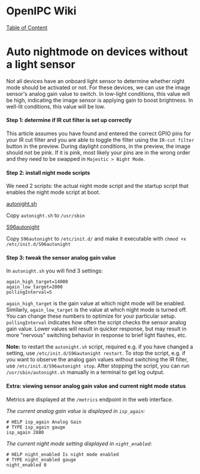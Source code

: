 # OpenIPC Wiki
[Table of Content](../README.md)

Auto nightmode on devices without a light sensor
==============================

Not all devices have an onboard light sensor to determine whether night mode should be activated or not. 
For these devices, we can use the image sensor's analog gain value to switch. In low-light conditions, this value will be high, indicating the image sensor is applying gain to boost brightness. In well-lit conditions, this value will be low.

#### Step 1: determine if IR cut filter is set up correctly
This article assumes you have found and entered the correct GPIO pins for your IR cut filter and you are able to toggle the filter using the `IR-cut filter` button in the preview. During daylight conditions, in the preview, the image should not be pink.
If it is pink, most likely your pins are in the wrong order and they need to be swapped in `Majestic > Night Mode`.

#### Step 2: install night mode scripts
We need 2 scripts: the actual night mode script and the startup script that enables the night mode script at boot.

[autonight.sh](https://raw.githubusercontent.com/OpenIPC/device-mjsxj02hl/master/flash/autoconfig/usr/sbin/autonight.sh)

Copy `autonight.sh` to `/usr/sbin`

[S96autonight](https://raw.githubusercontent.com/OpenIPC/device-mjsxj02hl/master/flash/autoconfig/etc/init.d/S96autonight)

Copy `S96autonight` to `/etc/init.d/` and make it executable with `chmod +x /etc/init.d/S96autonight`

#### Step 3: tweak the sensor analog gain value
In `autonight.sh` you will find 3 settings:
```
again_high_target=14000
again_low_target=2000
pollingInterval=5
```

`again_high_target` is the gain value at which night mode will be enabled. Similarly, `again_low_target` is the value at which night mode is turned off. You can change these numbers to optimize for your particular setup.
`pollingInterval` indicates how often the script checks the sensor analog gain value. Lower values will result in quicker response, but may result in more "nervous" switching behavior in response to brief light flashes, etc.

**Note:** to restart the `autonight.sh` script, required e.g. if you have changed a setting, use `/etc/init.d/S96autonight restart`. To stop the script, e.g. if you want to observe the analog gain values without switching the IR filter,
use `/etc/init.d/S96autonight stop`. 
After stopping the script, you can run `/usr/sbin/autonight.sh` manually in a terminal to get log output.

#### Extra: viewing sensor analog gain value and current night mode status
Metrics are displayed at the `/metrics` endpoint in the web interface.

_The current analog gain value is displayed in `isp_again`:_
```
# HELP isp_again Analog Gain
# TYPE isp_again gauge
isp_again 2880
```

_The current night mode setting displayed in `night_enabled`:_
```
# HELP night_enabled Is night mode enabled
# TYPE night_enabled gauge
night_enabled 0
```
